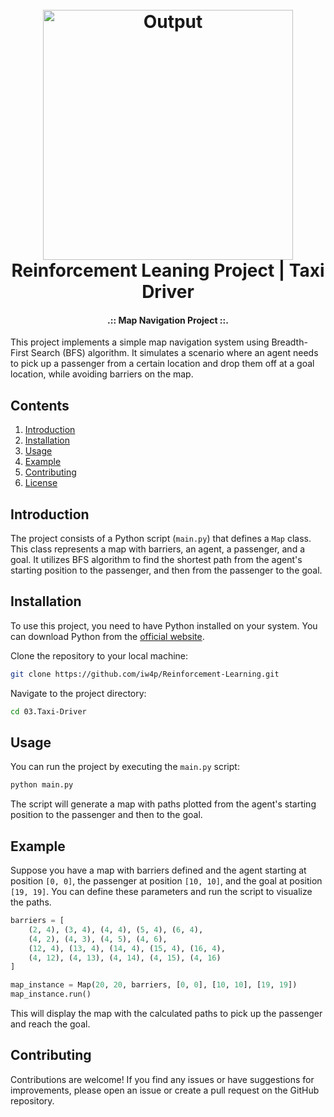 <h1 align="center">
  <br>
  <a href="https://github.com/iw4p/Reinforcement-Learning"><img src="https://github.com/iw4p/Reinforcement-Learning/assets/89135083/7102344f-ad00-4348-bda5-ca35f42c3c95" alt="Output" width="400"></a>
  <br>
  Reinforcement Leaning Project | Taxi Driver
  <br>
</h1>

<b><h4 align="center">.:: Map Navigation Project ::.</h4></b>

This project implements a simple map navigation system using Breadth-First Search (BFS) algorithm. It simulates a scenario where an agent needs to pick up a passenger from a certain location and drop them off at a goal location, while avoiding barriers on the map.

## Contents

1. [Introduction](#introduction)
2. [Installation](#installation)
3. [Usage](#usage)
4. [Example](#example)
5. [Contributing](#contributing)
6. [License](#license)

## Introduction

The project consists of a Python script (`main.py`) that defines a `Map` class. This class represents a map with barriers, an agent, a passenger, and a goal. It utilizes BFS algorithm to find the shortest path from the agent's starting position to the passenger, and then from the passenger to the goal.

## Installation

To use this project, you need to have Python installed on your system. You can download Python from the [official website](https://www.python.org/downloads/).

Clone the repository to your local machine:

```bash
git clone https://github.com/iw4p/Reinforcement-Learning.git
```

Navigate to the project directory:

```bash
cd 03.Taxi-Driver
```

## Usage

You can run the project by executing the `main.py` script:

```bash
python main.py
```

The script will generate a map with paths plotted from the agent's starting position to the passenger and then to the goal.

## Example

Suppose you have a map with barriers defined and the agent starting at position `[0, 0]`, the passenger at position `[10, 10]`, and the goal at position `[19, 19]`. You can define these parameters and run the script to visualize the paths.

```python
barriers = [
    (2, 4), (3, 4), (4, 4), (5, 4), (6, 4),
    (4, 2), (4, 3), (4, 5), (4, 6),
    (12, 4), (13, 4), (14, 4), (15, 4), (16, 4),
    (4, 12), (4, 13), (4, 14), (4, 15), (4, 16)
]

map_instance = Map(20, 20, barriers, [0, 0], [10, 10], [19, 19])
map_instance.run()
```

This will display the map with the calculated paths to pick up the passenger and reach the goal.

## Contributing

Contributions are welcome! If you find any issues or have suggestions for improvements, please open an issue or create a pull request on the GitHub repository.
